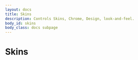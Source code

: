 ```yaml
---
layout: docs
title: Skins
description: Controls Skins, Chrome, Design, look-and-feel.
body_id: skins
body_class: docs subpage
---
```


Skins
=====
